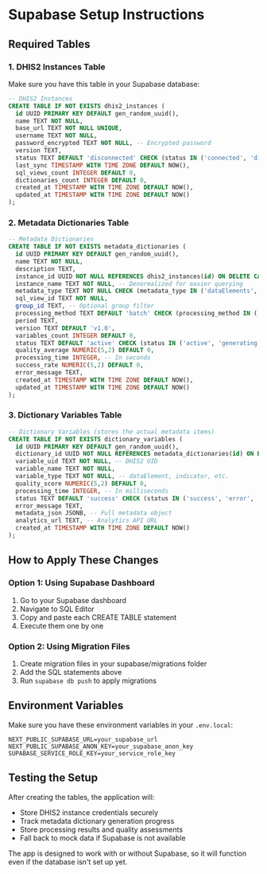 # Supabase Setup Instructions

## Required Tables

### 1. DHIS2 Instances Table

Make sure you have this table in your Supabase database:

```sql
-- DHIS2 Instances
CREATE TABLE IF NOT EXISTS dhis2_instances (
  id UUID PRIMARY KEY DEFAULT gen_random_uuid(),
  name TEXT NOT NULL,
  base_url TEXT NOT NULL UNIQUE,
  username TEXT NOT NULL,
  password_encrypted TEXT NOT NULL, -- Encrypted password
  version TEXT,
  status TEXT DEFAULT 'disconnected' CHECK (status IN ('connected', 'disconnected', 'error')),
  last_sync TIMESTAMP WITH TIME ZONE DEFAULT NOW(),
  sql_views_count INTEGER DEFAULT 0,
  dictionaries_count INTEGER DEFAULT 0,
  created_at TIMESTAMP WITH TIME ZONE DEFAULT NOW(),
  updated_at TIMESTAMP WITH TIME ZONE DEFAULT NOW()
);
```

### 2. Metadata Dictionaries Table

```sql
-- Metadata Dictionaries
CREATE TABLE IF NOT EXISTS metadata_dictionaries (
  id UUID PRIMARY KEY DEFAULT gen_random_uuid(),
  name TEXT NOT NULL,
  description TEXT,
  instance_id UUID NOT NULL REFERENCES dhis2_instances(id) ON DELETE CASCADE,
  instance_name TEXT NOT NULL, -- Denormalized for easier querying
  metadata_type TEXT NOT NULL CHECK (metadata_type IN ('dataElements', 'indicators', 'programIndicators', 'dataElementGroups', 'indicatorGroups')),
  sql_view_id TEXT NOT NULL,
  group_id TEXT, -- Optional group filter
  processing_method TEXT DEFAULT 'batch' CHECK (processing_method IN ('batch', 'individual')),
  period TEXT,
  version TEXT DEFAULT 'v1.0',
  variables_count INTEGER DEFAULT 0,
  status TEXT DEFAULT 'active' CHECK (status IN ('active', 'generating', 'error')),
  quality_average NUMERIC(5,2) DEFAULT 0,
  processing_time INTEGER, -- In seconds
  success_rate NUMERIC(5,2) DEFAULT 0,
  error_message TEXT,
  created_at TIMESTAMP WITH TIME ZONE DEFAULT NOW(),
  updated_at TIMESTAMP WITH TIME ZONE DEFAULT NOW()
);
```

### 3. Dictionary Variables Table

```sql
-- Dictionary Variables (stores the actual metadata items)
CREATE TABLE IF NOT EXISTS dictionary_variables (
  id UUID PRIMARY KEY DEFAULT gen_random_uuid(),
  dictionary_id UUID NOT NULL REFERENCES metadata_dictionaries(id) ON DELETE CASCADE,
  variable_uid TEXT NOT NULL, -- DHIS2 UID
  variable_name TEXT NOT NULL,
  variable_type TEXT NOT NULL, -- dataElement, indicator, etc.
  quality_score NUMERIC(5,2) DEFAULT 0,
  processing_time INTEGER, -- In milliseconds
  status TEXT DEFAULT 'success' CHECK (status IN ('success', 'error', 'pending')),
  error_message TEXT,
  metadata_json JSONB, -- Full metadata object
  analytics_url TEXT, -- Analytics API URL
  created_at TIMESTAMP WITH TIME ZONE DEFAULT NOW()
);
```

## How to Apply These Changes

### Option 1: Using Supabase Dashboard
1. Go to your Supabase dashboard
2. Navigate to SQL Editor
3. Copy and paste each CREATE TABLE statement
4. Execute them one by one

### Option 2: Using Migration Files
1. Create migration files in your supabase/migrations folder
2. Add the SQL statements above
3. Run `supabase db push` to apply migrations

## Environment Variables

Make sure you have these environment variables in your `.env.local`:

```
NEXT_PUBLIC_SUPABASE_URL=your_supabase_url
NEXT_PUBLIC_SUPABASE_ANON_KEY=your_supabase_anon_key
SUPABASE_SERVICE_ROLE_KEY=your_service_role_key
```

## Testing the Setup

After creating the tables, the application will:
- Store DHIS2 instance credentials securely
- Track metadata dictionary generation progress
- Store processing results and quality assessments
- Fall back to mock data if Supabase is not available

The app is designed to work with or without Supabase, so it will function even if the database isn't set up yet.
